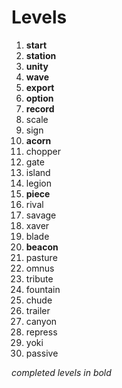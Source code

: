 # Levels

1. **start**
2. **station**
3. **unity**
4. **wave**
5. **export**
6. **option**
7. **record**
8. scale
9. sign
10. **acorn**
11. chopper
12. gate
13. island
14. legion
15. **piece**
16. rival
17. savage
18. xaver
19. blade
20. **beacon**
21. pasture
22. omnus
23. tribute
24. fountain
25. chude
26. trailer
27. canyon
28. repress
29. yoki
30. passive

*completed levels in bold*

